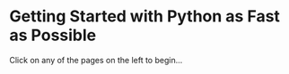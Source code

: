 # Getting Started with Python as Fast as Possible

Click on any of the pages on the left to begin...